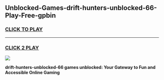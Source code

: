 
## Unblocked-Games-drift-hunters-unblocked-66-Play-Free-gpbin
<h3>
<a href="https://premium76.site?title=drift-hunters-unblocked-66&ref=12A">CLICK TO PLAY</a></h3>
<hr>

<h3>
<a href="https://premium76.site?title=drift-hunters-unblocked-66&ref=12A">CLICK 2 PLAY</a>
  
</h3>

<a href="https://premium76.site?title=drift-hunters-unblocked-66&ref=12A"><img src="https://clearcache.store/games.png"></a>


**drift-hunters-unblocked-66 games unblocked: Your Gateway to Fun and Accessible Online Gaming**
